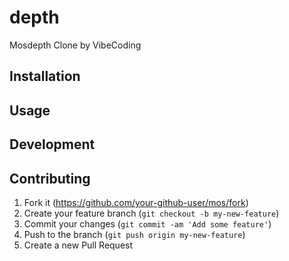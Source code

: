 # depth

Mosdepth Clone by VibeCoding 

## Installation

## Usage

## Development

## Contributing

1. Fork it (<https://github.com/your-github-user/mos/fork>)
2. Create your feature branch (`git checkout -b my-new-feature`)
3. Commit your changes (`git commit -am 'Add some feature'`)
4. Push to the branch (`git push origin my-new-feature`)
5. Create a new Pull Request
